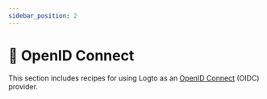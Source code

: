 ```yaml
---
sidebar_position: 2
---
```


<head>
  <link rel="canonical" href="https://docs.logto.io/end-user-flows/sign-up-and-sign-in/" />
</head>

# 📄 OpenID Connect

This section includes recipes for using Logto as an [OpenID Connect](https://openid.net/specs/openid-connect-core-1_0.html) (OIDC) provider.
